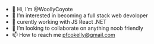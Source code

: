 - 👋 Hi, I’m @WoollyCoyote
- 👀 I’m interested in becoming a full stack web devoloper
- 🌱 curently working with JS React .NET
- 💞️ I’m looking to collaborate on anything noob friendly
- 📫 How to reach me pfcokelly@gmail.com


